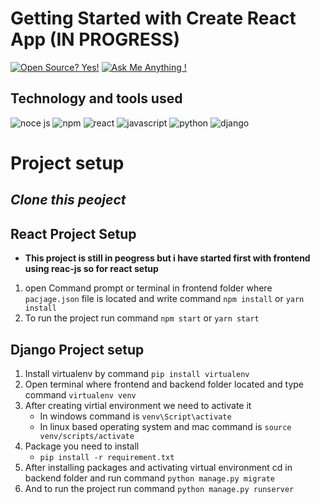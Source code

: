 # Getting Started with Create React App (IN PROGRESS)

[![Open Source? Yes!](https://badgen.net/badge/Open%20Source%20%3F/Yes%21/blue?icon=github)](https://github.com/Naereen/badges/)
[![Ask Me Anything !](https://img.shields.io/badge/Ask%20me-anything-1abc9c.svg)](https://GitHub.com/Naereen/ama)

## Technology and tools used
![noce js](https://img.shields.io/badge/Node.js-43853D?style=for-the-badge&logo=node.js&logoColor=white)
![npm](https://img.shields.io/badge/npm-CB3837?style=for-the-badge&logo=npm&logoColor=white)
![react](https://img.shields.io/badge/React_Native-20232A?style=for-the-badge&logo=react&logoColor=61DAFB)
![javascript](https://img.shields.io/badge/JavaScript-F7DF1E?style=for-the-badge&logo=javascript&logoColor=black)
![python](https://img.shields.io/badge/Python-14354C?style=for-the-badge&logo=python&logoColor=white)
![django](https://img.shields.io/badge/Django-092E20?style=for-the-badge&logo=django&logoColor=white)


# Project setup

## ***Clone this peoject***
## React Project Setup

- **This project is still in peogress but i have started first with frontend using reac-js so for react setup**
1. open Command prompt or terminal in frontend folder where ```pacjage.json``` file is located and write command ```npm install``` or ```yarn install```
2. To run the project run command ```npm start``` or ```yarn start```

## Django Project setup

1. Install virtualenv by command ```pip install virtualenv```
2. Open terminal where frontend and backend folder located and type command ```virtualenv venv```
3. After creating virtial environment we need to activate it
    - In windows command is ```venv\Script\activate```
    - In linux based operating system and mac command is ```source venv/scripts/activate```
3. Package you need to install
    - ```pip install -r requirement.txt```
4. After installing packages and activating virtual environment cd in backend folder and run command ```python manage.py migrate```
6. And to run the project run command ```python manage.py runserver```